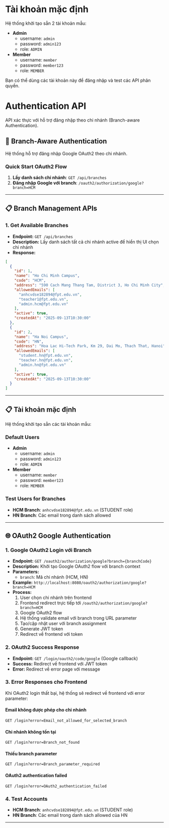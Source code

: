 # Tài khoản mặc định

Hệ thống khởi tạo sẵn 2 tài khoản mẫu:

- **Admin**
  - username: `admin`
  - password: `admin123`
  - role: `ADMIN`
- **Member**
  - username: `member`
  - password: `member123`
  - role: `MEMBER`

Bạn có thể dùng các tài khoản này để đăng nhập và test các API phân quyền.

# Authentication API

API xác thực với hỗ trợ đăng nhập theo chi nhánh (Branch-aware Authentication).

## 🏢 Branch-Aware Authentication

Hệ thống hỗ trợ đăng nhập Google OAuth2 theo chi nhánh.

### Quick Start OAuth2 Flow
1. **Lấy danh sách chi nhánh**: `GET /api/branches`
2. **Đăng nhập Google với branch**: `/oauth2/authorization/google?branch=HCM`

---

## 📋 Branch Management APIs

### 1. Get Available Branches
- **Endpoint:** `GET /api/branches`
- **Description:** Lấy danh sách tất cả chi nhánh active để hiển thị UI chọn chi nhánh
- **Response:**
```json
[
  {
    "id": 1,
    "name": "Ho Chi Minh Campus",
    "code": "HCM",
    "address": "590 Cach Mang Thang Tam, District 3, Ho Chi Minh City",
    "allowedEmails": [
      "anhcvdse182894@fpt.edu.vn",
      "teacher1@fpt.edu.vn",
      "admin.hcm@fpt.edu.vn"
    ],
    "active": true,
    "createdAt": "2025-09-13T10:30:00"
  },
  {
    "id": 2,
    "name": "Ha Noi Campus", 
    "code": "HN",
    "address": "Hoa Lac Hi-Tech Park, Km 29, Dai Mo, Thach That, Hanoi",
    "allowedEmails": [
      "student.hn@fpt.edu.vn",
      "teacher.hn@fpt.edu.vn",
      "admin.hn@fpt.edu.vn"
    ],
    "active": true,
    "createdAt": "2025-09-13T10:30:00"
  }
]
```

---

## 📋 Tài khoản mặc định

Hệ thống khởi tạo sẵn các tài khoản mẫu:

### Default Users
- **Admin**
  - username: `admin`
  - password: `admin123`
  - role: `ADMIN`
- **Member**
  - username: `member`
  - password: `member123`
  - role: `MEMBER`

### Test Users for Branches
- **HCM Branch**: `anhcvdse182894@fpt.edu.vn` (STUDENT role)
- **HN Branch**: Các email trong danh sách allowed

---

## 🌐 OAuth2 Google Authentication

### 1. Google OAuth2 Login với Branch
- **Endpoint:** `GET /oauth2/authorization/google?branch={branchCode}`
- **Description:** Khởi tạo Google OAuth2 flow với branch context
- **Parameters:**
  - `branch`: Mã chi nhánh (HCM, HN)
- **Example:** `http://localhost:8080/oauth2/authorization/google?branch=HCM`
- **Process:**
  1. User chọn chi nhánh trên frontend
  2. Frontend redirect trực tiếp tới `/oauth2/authorization/google?branch=HCM`
  3. Google OAuth2 flow
  4. Hệ thống validate email với branch trong URL parameter
  5. Tạo/cập nhật user với branch assignment
  6. Generate JWT token
  7. Redirect về frontend với token

### 2. OAuth2 Success Response
- **Endpoint:** `GET /login/oauth2/code/google` (Google callback)
- **Success:** Redirect về frontend với JWT token
- **Error:** Redirect về error page với message

### 3. Error Responses cho Frontend
Khi OAuth2 login thất bại, hệ thống sẽ redirect về frontend với error parameter:

#### Email không được phép cho chi nhánh
```
GET /login?error=Email_not_allowed_for_selected_branch
```

#### Chi nhánh không tồn tại
```
GET /login?error=Branch_not_found
```

#### Thiếu branch parameter
```  
GET /login?error=Branch_parameter_required
```

#### OAuth2 authentication failed
```
GET /login?error=OAuth2_authentication_failed
```

### 4. Test Accounts
- **HCM Branch**: `anhcvdse182894@fpt.edu.vn` (STUDENT role)
- **HN Branch**: Các email trong danh sách allowed của HN

---
